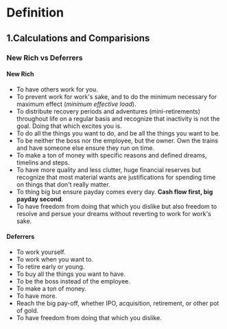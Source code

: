 # Definition

## 1.Calculations and Comparisions

### New Rich vs Deferrers

#### New Rich

* To have others work for you.
* To prevent work for work's sake, and to do the minimum necessary for maximum effect (_minimum effective load_).
* To distribute recovery periods and adventures (mini-retirements) throughout life on a regular basis and recognize that inactivity is not the goal. Doing that which excites you is.
* To do all the things you want to do, and be all the things you want to be.
* To be neither the boss nor the employee, but the owner. Own the trains and have someone else ensure they run on time.
* To make a ton of money with specific reasons and defined dreams, timelins and steps.
* To have more quality and less clutter, huge financial reserves but recognize that most material wants are justifications for spending time on things that don't really matter.
* To thing big but ensure payday comes every day. __Cash flow first, big payday second__.
* To have freedom from doing that which you dislike but also freedom to resolve and persue your dreams without reverting to work for work's sake.

#### Deferrers

* To work yourself.
* To work when you want to.
* To retire early or young.
* To buy all the things you want to have.
* To be the boss instead of the employee.
* To make a ton of money.
* To have more.
* Reach the big pay-off, whether IPO, acquisition, retirement, or other pot of gold.
* To have freedom from doing that which you dislike.
